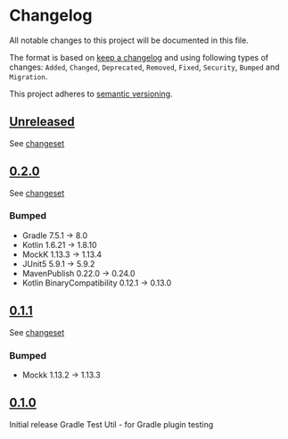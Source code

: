 # Changelog

All notable changes to this project will be documented in this file.

The format is based on [keep a changelog](http://keepachangelog.com/en/1.0.0/) and using following
types of changes: `Added`, `Changed`, `Deprecated`, `Removed`, `Fixed`, `Security`, `Bumped` and `Migration`.

This project adheres to [semantic versioning](http://semver.org/spec/v2.0.0.html).

## [Unreleased](https://github.com/bitfunk/gradle-plugins/releases/latest)

See [changeset](https://github.com/bitfunk/gradle-plugins/compare/gradle-dev-test-util@v0.2.0...main)

## [0.2.0](https://github.com/bitfunk/gradle-plugins/releases/tag/gradle-dev-test-util@v0.2.0)

See [changeset](https://github.com/bitfunk/gradle-plugins/compare/gradle-dev-test-util@v0.1.1...gradle-dev-test-util@v0.2.0)

### Bumped

- Gradle 7.5.1 -> 8.0
- Kotlin 1.6.21 -> 1.8.10
- MockK 1.13.3 -> 1.13.4
- JUnit5 5.9.1 -> 5.9.2
- MavenPublish 0.22.0 -> 0.24.0
- Kotlin BinaryCompatibility 0.12.1 -> 0.13.0

## [0.1.1](https://github.com/bitfunk/gradle-plugins/releases/tag/gradle-dev-test-util@v0.1.1)

See [changeset](https://github.com/bitfunk/gradle-plugins/compare/gradle-dev-test-util@v0.1.0...gradle-dev-test-util@v0.1.1)

### Bumped

- Mockk 1.13.2 -> 1.13.3

## [0.1.0](https://github.com/bitfunk/gradle-plugins/releases/tag/gradle-dev-test-util@v0.1.0)

Initial release Gradle Test Util - for Gradle plugin testing
